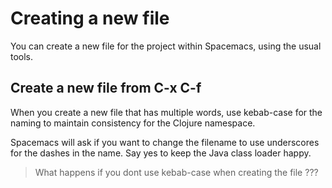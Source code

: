 # Creating a new file

You can create a new file for the project within Spacemacs, using the usual tools.

## Create a new file from C-x C-f

When you create a new file that has multiple words, use kebab-case for the naming to maintain consistency for the Clojure namespace.

Spacemacs will ask if you want to change the filename to use underscores for the dashes in the name.  Say yes to keep the Java class loader happy.

> What happens if you dont use kebab-case when creating the file ???

